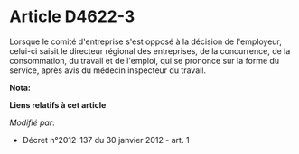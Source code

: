 # Article D4622-3

Lorsque le comité d'entreprise s'est opposé à la décision de  l'employeur, celui-ci saisit le directeur régional des
entreprises, de  la concurrence, de la consommation, du travail et de l'emploi, qui se  prononce sur la forme du service,
après avis du médecin inspecteur du  travail.

**Nota:**



**Liens relatifs à cet article**

_Modifié par_:

  - Décret n°2012-137 du 30 janvier 2012 - art. 1
